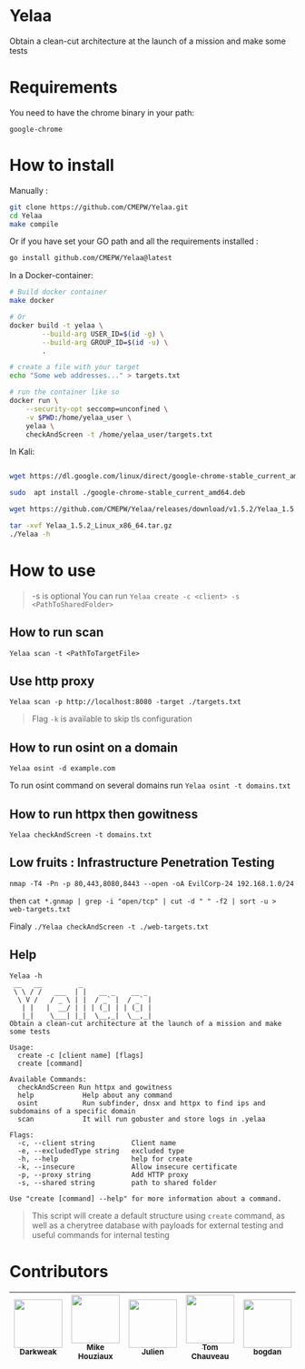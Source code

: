 # Yelaa

Obtain a clean-cut architecture at the launch of a mission and make some tests

# Requirements

You need to have the chrome binary in your path:
```
google-chrome
```

# How to install

Manually :
```bash
git clone https://github.com/CMEPW/Yelaa.git
cd Yelaa
make compile
```

Or if you have set your GO path and all the requirements installed :
```bash
go install github.com/CMEPW/Yelaa@latest
```

In a Docker-container:
```bash
# Build docker container
make docker

# Or
docker build -t yelaa \
		--build-arg USER_ID=$(id -g) \
		--build-arg GROUP_ID=$(id -u) \
		.

# create a file with your target
echo "Some web addresses..." > targets.txt

# run the container like so
docker run \
    --security-opt seccomp=unconfined \
    -v $PWD:/home/yelaa_user \
    yelaa \
    checkAndScreen -t /home/yelaa_user/targets.txt
```

In Kali:
```bash

wget https://dl.google.com/linux/direct/google-chrome-stable_current_amd64.deb

sudo  apt install ./google-chrome-stable_current_amd64.deb

wget https://github.com/CMEPW/Yelaa/releases/download/v1.5.2/Yelaa_1.5.2_Linux_x86_64.tar.gz

tar -xvf Yelaa_1.5.2_Linux_x86_64.tar.gz
./Yelaa -h
```

# How to use
>-s is optional
You can run `Yelaa create -c <client> -s <PathToSharedFolder>`

## How to run scan

`Yelaa scan -t <PathToTargetFile>`

## Use http proxy

`Yelaa scan -p http://localhost:8080 -target ./targets.txt`

>Flag `-k` is available to skip tls configuration

## How to run osint on a domain

`Yelaa osint -d example.com`

To run osint command on several domains run `Yelaa osint -t domains.txt`

## How to run httpx then gowitness

`Yelaa checkAndScreen -t domains.txt`

## Low fruits : Infrastructure Penetration Testing

`nmap -T4 -Pn -p 80,443,8080,8443 --open -oA EvilCorp-24 192.168.1.0/24`

then `cat *.gnmap | grep -i "open/tcp" | cut -d " " -f2 | sort -u > web-targets.txt` 

Finaly `./Yelaa checkAndScreen -t ./web-targets.txt`

## Help

```
Yelaa -h
 __   __         _
 \ \ / /   ___  | |   __ _    __ _
  \ V /   / _ \ | |  / _` |  / _` |
   | |   |  __/ | | | (_| | | (_| |
   |_|    \___| |_|  \__,_|  \__,_|
Obtain a clean-cut architecture at the launch of a mission and make some tests

Usage:
  create -c [client name] [flags]
  create [command]

Available Commands:
  checkAndScreen Run httpx and gowitness
  help            Help about any command
  osint           Run subfinder, dnsx and httpx to find ips and subdomains of a specific domain
  scan            It will run gobuster and store logs in .yelaa

Flags:
  -c, --client string         Client name
  -e, --excludedType string   excluded type
  -h, --help                  help for create
  -k, --insecure              Allow insecure certificate
  -p, --proxy string          Add HTTP proxy
  -s, --shared string         path to shared folder

Use "create [command] --help" for more information about a command.

```

> This script will create a default structure using `create` command, as well as a cherytree database with payloads for external testing and useful commands for internal testing

# Contributors

| [<img src="https://github.com/darkweak.png?size=85" width=85><br><sub>Darkweak</sub>](https://github.com/darkweak) | [<img src="https://github.com/jenaye.png?size=85" width=85><br><sub>Mike Houziaux</sub>](https://github.com/jenaye) | [<img src="https://github.com/jarrault.png?size=85" width=85><br><sub>Julien</sub>](https://github.com/jarrault) | [<img src="https://github.com/TomChv.png?size=85" width=85><br><sub>Tom Chauveau</sub>](https://github.com/TomChv) | [<img src="https://github.com/bogdzn.png?size=85" width=85><br><sub>bogdan</sub>](https://github.com/bogdzn)
| :---: | :---: | :---: | :---: | :---: |
